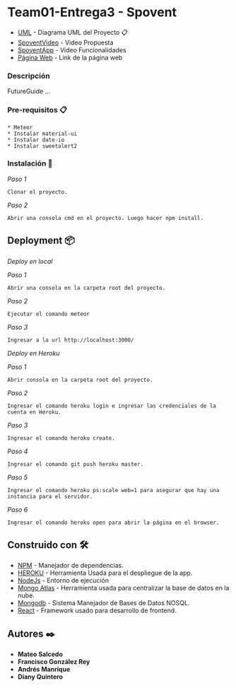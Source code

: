 # Team01-Entrega3 - Spovent

* [UML](https://www.lucidchart.com/invitations/accept/7fd14bca-13a3-4f38-b2bf-89cbf8616ea0) - Diagrama UML del Proyecto 📋
* [SpoventVideo](https://www.youtube.com/watch?v=XeDG39sfihU) - Video Propuesta
* [SpoventApp](https://youtu.be/RBuSxHTIJak) - Video Funcionalidades
* [Página Web](http://spovent.herokuapp.com/) - Link de la página web

### Descripción

FutureGuide ...


### Pre-requisitos 📋
```
* Meteor
* Instalar material-ui
* Instalar date-io
* Instalar sweetalert2
```

### Instalación 🔧
_Paso 1_

```
Clonar el proyecto.
```

_Paso 2_

```
Abrir una consola cmd en el proyecto. Luego hacer npm install.
```

## Deployment 📦

_Deploy en local_

_Paso 1_

```
Abrir una consola en la carpeta root del proyecto.
```

_Paso 2_

```
Ejecutar el comando meteor
```
_Paso 3_

```
Ingresar a la url http://localhost:3000/
```

_Deploy en Heroku_

_Paso 1_

```
Abrir consola en la carpeta root del proyecto.
```
_Paso 2_

```
Ingresar el comando heroku login e ingresar las credenciales de la cuenta en Heroku.
```
_Paso 3_

```
Ingresar el comando heroku create.
```
_Paso 4_

```
Ingresar el comando git push heroku master.
```
_Paso 5_

```
Ingresar el comando heroku ps:scale web=1 para asegurar que hay una instancia para el servidor.
```
_Paso 6_

```
Ingresar el comando heroku open para abrir la página en el browser.
```

## Construido con 🛠️

* [NPM](https://www.npmjs.com/) - Manejador de dependencias.
* [HEROKU](https://www.heroku.com) - Herramienta Usada para el despliegue de la app.
* [NodeJs](https://nodejs.org/es/) - Entorno de ejecución
* [Mongo Atlas](https://www.mongodb.com/cloud/atlas) - Herramienta usada para centralizar la base de datos en la nube.
* [Mongodb](https://www.mongodb.com/es) - Sistema Manejador de Bases de Datos NOSQL.
* [React](https://es.reactjs.org/) - Framework usado para desarrollo de frontend.

## Autores ✒️

* **Mateo Salcedo** 
* **Francisco González Rey** 
* **Andrés Manrique** 
* **Diany Quintero**
